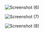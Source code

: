 
![Screenshot (6)](https://github.com/user-attachments/assets/2324dfcf-3f14-4947-ad82-b93dd0c1ded0)

![Screenshot (7)](https://github.com/user-attachments/assets/15c9ebb5-1fb0-4740-8184-ffdd71397ab4)

![Screenshot (8)](https://github.com/user-attachments/assets/e1371686-e6bf-4960-af91-531cde57feed)

